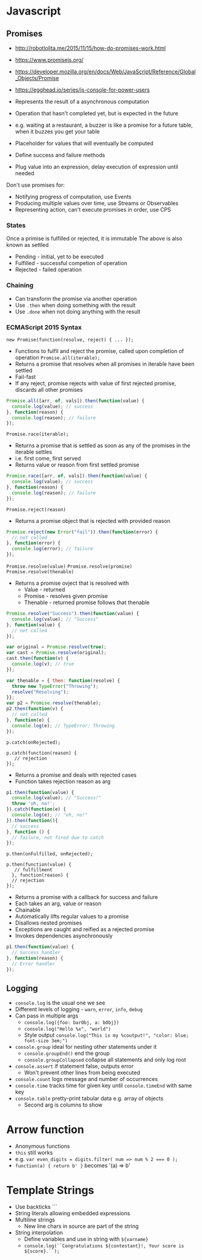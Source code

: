 # Javascript

## Promises

* http://robotlolita.me/2015/11/15/how-do-promises-work.html
* https://www.promisejs.org/
* https://developer.mozilla.org/en/docs/Web/JavaScript/Reference/Global_Objects/Promise
* https://egghead.io/series/js-console-for-power-users


* Represents the result of a asynchronous computation
* Operation that hasn't completed yet, but is expected in the future
* e.g. waiting at a restaurant, a buzzer is like a promise for a future table, when it buzzes you get your table
* Placeholder for values that will eventually be computed
* Define success and failure methods
* Plug value into an expression, delay execution of expression until needed

Don't use promises for:
* Notifying progress of computation, use Events
* Producing multiple values over time, use Streams or Observables
* Representing action, can't execute promises in order, use CPS

### States
Once a primise is fulfilled or rejected, it is immutable
The above is also known as settled
* Pending - initial, yet to be executed
* Fulfilled - successful competion of operation
* Rejected - failed operation

### Chaining
* Can transform the promise via another operation
* Use `.then` when doing something with the result
* Use `.done` when not doing anything with the result

### ECMAScript 2015 Syntax

`new Promise(function(resolve, reject) { ... });`
* Functions to fulfil and reject the promise, called upon completion of operation
`Promise.all(iterable);`
* Returns a promise that resolves when all promises in iterable have been settled
* Fail-fast
* If any reject, promise rejects with value of first rejected promise, discards all other promises

``` JavaScript
Promise.all([arr, of, vals]).then(function(value) { 
  console.log(value); // success 
}, function(reason) {
  console.log(reason); // failure
});
```

`Promise.race(iterable);`
* Returns a promise that is settled as soon as any of the promises in the iterable settles
* i.e. first come, first served
* Returns value or reason from first settled promise

``` JavaScript
Promise.race([arr, of, vals]).then(function(value) { 
  console.log(value); // success 
}, function(reason) {
  console.log(reason); // failure
});
```

`Promise.reject(reason)`
* Returns a promise object that is rejected with provided reason

``` JavaScript
Promise.reject(new Error("fail")).then(function(error) {
  // not called
}, function(error) {
  console.log(error); // failure
});
```

`Promise.resolve(value)`
`Promise.resolve(promise)`
`Promise.resolve(thenable)`
* Returns a promise ovject that is resolved with
  * Value - returned
  * Promise - resolves given promise
  * Thenable - returned promise follows that thenable

``` JavaScript
Promise.resolve("Success").then(function(value) {
  console.log(value); // "Success"
}, function(value) {
  // not called
});

var original = Promise.resolve(true);
var cast = Promise.resolve(original);
cast.then(function(v) {
  console.log(v); // true
});

var thenable = { then: function(resolve) {
  throw new TypeError("Throwing");
  resolve("Resolving");
}};
var p2 = Promise.resolve(thenable);
p2.then(function(v) {
  // not called
}, function(e) {
  console.log(e); // TypeError: Throwing
});
```

```
p.catch(onRejected);

p.catch(function(reason) {
   // rejection
});
```
* Returns a promise and deals with rejected cases
* Function takes rejection reason as arg

``` JavaScript
p1.then(function(value) {
  console.log(value); // "Success!"
  throw 'oh, no!';
}).catch(function(e) {
  console.log(e); // "oh, no!"
}).then(function(){
  // success
}, function () {
  // failure, not fired due to catch
});

```

```
p.then(onFulfilled, onRejected);

p.then(function(value) {
   // fulfillment
  }, function(reason) {
  // rejection
});
```
* Returns a promise with a callback for success and failure
* Each takes an arg, value or reason
* Chainable
* Automatically lifts regular values to a promise
* Disallows nested promises
* Exceptions are caught and reified as a rejected promise
* Invokes dependencies asynchronously

``` JavaScript
p1.then(function(value) {
  // Success handler
}, function(reason) {
  // Error handler
});
```

## Logging

* `console.log` is the usual one we see
* Different levels of logging - `warn`, `error`, `info`, `debug`
* Can pass in multiple args
  * `console.log({foo: barObj, a: bObj})`
  * `console.log("Hello %x", "world")`
  * Style output `console.log("This is my %coutput!", "color: blue; font-size 3em;")`
* `console.group` ideal for nesting other statements under it
  * `console.groupEnd()` end the group
  * `console.groupCollapsed` collapse all statements and only log root
* `console.assert` if statement false, outputs error
  * Won't prevent other lines from being executed
* `console.count` logs message and number of occurrences
* `console.time` tracks time for given key until `console.timeEnd` with same key
* `console.table` pretty-print tabular data e.g. array of objects
  * Second arg is columns to show

# Arrow function

* Anonymous functions
* `this` still works
* e.g. `var even_digits = digits.filter( num => num % 2 === 0 );`
* `function(a) { return b' }` becomes '(a) => b'

# Template Strings

* Use backticks ```
* String literals allowing embedded expressions
* Multiline strings
  * New line chars in source are part of the string
* String interpolation
  * Define variables and use in string with `${varname}`
  * `console.log(``Congratulations ${contestant}!, Your score is ${score}.``);`

